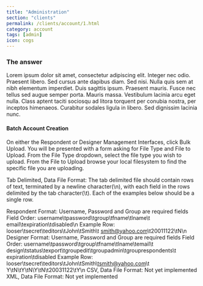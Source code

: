 ```yaml
---
title: "Administration"
section: "clients"
permalink: /clients/account/1.html
category: account
tags: [admin]
icon: cogs
---
```


### The answer

Lorem ipsum dolor sit amet, consectetur adipiscing elit. Integer nec odio. Praesent libero. Sed cursus ante dapibus diam. Sed nisi. Nulla quis sem at nibh elementum imperdiet. Duis sagittis ipsum. Praesent mauris. Fusce nec tellus sed augue semper porta. Mauris massa. Vestibulum lacinia arcu eget nulla. Class aptent taciti sociosqu ad litora torquent per conubia nostra, per inceptos himenaeos. Curabitur sodales ligula in libero. Sed dignissim lacinia nunc.


#### Batch Account Creation

On either the Respondent or Designer Management Interfaces, click Bulk Upload. You will be presented with a form asking for File Type and File to Upload. From the File Type dropdown, select the file type you wish to upload. From the File to Upload browse your local filesystem to find the specific file you are uploading.

Tab Delimited, Data File Format: The tab delimited file should contain rows of text, terminated by a newline character(\n), with each field in the rows delimited by the tab character(\t). Each of the examples below should be a single row.


Respondent Format:
Username, Password and Group are required fields
Field Order:
username\tpassword\tgroup\tfname\tlname\t email\texpiration\tdisabled\n
Example Row:
looser\tsecret\teditors\tJohn\tSmith\t smith@yahoo.com\t20011122\tN\n
Designer Format:
Username, Password and Group are required fields
Field Order:
username\tpassword\tgroup\tfname\tlname\temail\t design\tstatus\texport\tgroupedit\tgroupadmin\tgrouprespondents\t expiration\tdisabled
Example Row:
looser\tsecret\teditors\tJohn\tSmith\tsmith@yahoo.com\t Y\tN\tY\tN\Y\tN\t20031122\tY\n
CSV, Data File Format:
Not yet implemented
XML, Data File Format:
Not yet implemented

